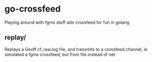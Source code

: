 go-crossfeed
============================

Playing around with fgms stuff adn crossfeed for fun in golang

replay/
-------------------
Replays a Geoff cf_raw.log file, and transmits to a crossfeed channel,
ie simulated a fgms crossfeed, but from file instead of net

